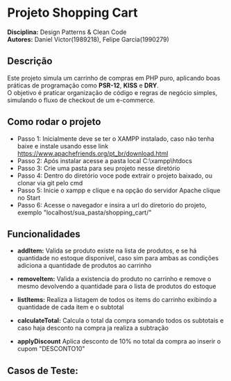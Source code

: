 # Projeto Shopping Cart

**Disciplina:** Design Patterns & Clean Code  
**Autores:** Daniel Victor(1989218), Felipe Garcia(1990279)

## Descrição
Este projeto simula um carrinho de compras em PHP puro, aplicando boas práticas de programação como **PSR-12**, **KISS** e **DRY**.  
O objetivo é praticar organização de código e regras de negócio simples, simulando o fluxo de checkout de um e-commerce.  

## Como rodar o projeto
+ Passo 1: Inicialmente deve se ter o XAMPP instalado, caso não tenha baixe e instale usando esse link https://www.apachefriends.org/pt_br/download.html
+ Passo 2: Após instalar acesse a pasta local C:\xampp\htdocs
+ Passo 3: Crie uma pasta para seu projeto nesse diretório
+ Passo 4: Dentro do diretório voce pode extrair o projeto baixado, ou clonar via git pelo cmd
+ Passo 5: Inicie o xampp e clique e na opção do servidor Apache clique no Start
+ Passo 6: Acesse o navegador e insira a url do diretorio do projeto, exemplo "localhost/sua_pasta/shopping_cart/"

## Funcionalidades
+ **addItem:** Valida se produto existe na lista de produtos, e se há quantidade no estoque disponivel, caso sim para ambas as condições adiciona a quantidade de produtos ao carrinho 

+ **removeItem:** Valida a existencia do produto no carrinho e remove o mesmo devolvendo a quantidade para o lista de produtos do estoque

+ **listItems:** Realiza a listagem de todos os items do carrinho exibindo a quantidade de cada item e o subtotal 

+ **calculateTotal:** Calcula o total da compra somando todos os subtotais e caso haja desconto na compra ja realiza a subtração

+ **applyDiscount** Aplica desconto de 10% no total da compra ao inserir o cupom "DESCONTO10"

## Casos de Teste:

